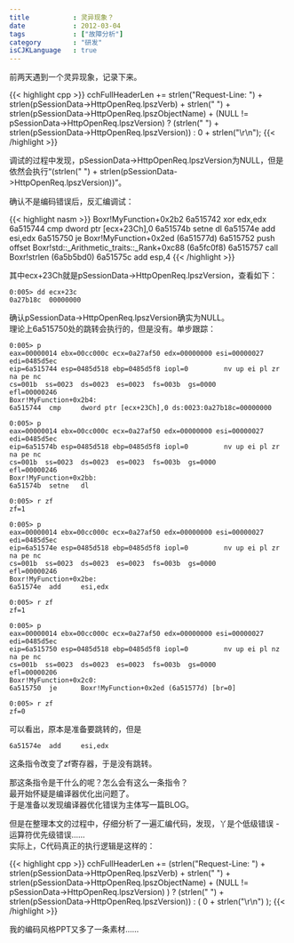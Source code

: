 ```yaml
---
title           : 灵异现象？
date            : 2012-03-04
tags            : ["故障分析"]
category        : "研发"
isCJKLanguage   : true
---
```


前两天遇到一个灵异现象，记录下来。

{{< highlight cpp >}}
cchFullHeaderLen += strlen("Request-Line: ") +
    strlen(pSessionData->HttpOpenReq.lpszVerb) +
    strlen(" ") +
    strlen(pSessionData->HttpOpenReq.lpszObjectName) +
    (NULL != pSessionData->HttpOpenReq.lpszVersion) ? (strlen(" ") + strlen(pSessionData->HttpOpenReq.lpszVersion)) : 0 +
    strlen("\r\n");
{{< /highlight >}}

调试的过程中发现，pSessionData->HttpOpenReq.lpszVersion为NULL，但是依然会执行“(strlen(" ") + strlen(pSessionData->HttpOpenReq.lpszVersion))”。

确认不是编码错误后，反汇编调试：

{{< highlight nasm >}}
Boxr!MyFunction+0x2b2
6a515742  xor     edx,edx
6a515744  cmp     dword ptr [ecx+23Ch],0
6a51574b  setne   dl
6a51574e  add     esi,edx
6a515750  je      Boxr!MyFunction+0x2ed (6a51577d)
6a515752  push    offset Boxr!std::_Arithmetic_traits::_Rank+0xc88 (6a5fc0f8)
6a515757  call    Boxr!strlen (6a5b5bd0)
6a51575c  add     esp,4
{{< /highlight >}}

其中ecx+23Ch就是pSessionData->HttpOpenReq.lpszVersion，查看如下：

    0:005> dd ecx+23c
    0a27b18c  00000000 

确认pSessionData->HttpOpenReq.lpszVersion确实为NULL。  
理论上6a515750处的跳转会执行的，但是没有。单步跟踪：

    0:005> p
    eax=00000014 ebx=00cc000c ecx=0a27af50 edx=00000000 esi=00000027 edi=0485d5ec
    eip=6a515744 esp=0485d518 ebp=0485d5f8 iopl=0         nv up ei pl zr na pe nc
    cs=001b  ss=0023  ds=0023  es=0023  fs=003b  gs=0000             efl=00000246
    Boxr!MyFunction+0x2b4:
    6a515744  cmp     dword ptr [ecx+23Ch],0 ds:0023:0a27b18c=00000000
    
    0:005> p
    eax=00000014 ebx=00cc000c ecx=0a27af50 edx=00000000 esi=00000027 edi=0485d5ec
    eip=6a51574b esp=0485d518 ebp=0485d5f8 iopl=0         nv up ei pl zr na pe nc
    cs=001b  ss=0023  ds=0023  es=0023  fs=003b  gs=0000             efl=00000246
    Boxr!MyFunction+0x2bb:
    6a51574b  setne   dl
    
    0:005> r zf
    zf=1
    
    0:005> p
    eax=00000014 ebx=00cc000c ecx=0a27af50 edx=00000000 esi=00000027 edi=0485d5ec
    eip=6a51574e esp=0485d518 ebp=0485d5f8 iopl=0         nv up ei pl zr na pe nc
    cs=001b  ss=0023  ds=0023  es=0023  fs=003b  gs=0000             efl=00000246
    Boxr!MyFunction+0x2be:
    6a51574e  add     esi,edx
    
    0:005> r zf
    zf=1
    
    0:005> p
    eax=00000014 ebx=00cc000c ecx=0a27af50 edx=00000000 esi=00000027 edi=0485d5ec
    eip=6a515750 esp=0485d518 ebp=0485d5f8 iopl=0         nv up ei pl nz na pe nc
    cs=001b  ss=0023  ds=0023  es=0023  fs=003b  gs=0000             efl=00000206
    Boxr!MyFunction+0x2c0:
    6a515750  je      Boxr!MyFunction+0x2ed (6a51577d) [br=0]
    
    0:005> r zf
    zf=0

可以看出，原本是准备要跳转的，但是

    6a51574e  add     esi,edx
这条指令改变了zf寄存器，于是没有跳转。

那这条指令是干什么的呢？怎么会有这么一条指令？  
最开始怀疑是编译器优化出问题了。  
于是准备以发现编译器优化错误为主体写一篇BLOG。

但是在整理本文的过程中，仔细分析了一遍汇编代码，发现，丫是个低级错误 - 运算符优先级错误……  
实际上，C代码真正的执行逻辑是这样的：

{{< highlight cpp >}}
cchFullHeaderLen += (strlen("Request-Line: ") + strlen(pSessionData->HttpOpenReq.lpszVerb) + strlen(" ") + strlen(pSessionData->HttpOpenReq.lpszObjectName) + (NULL != pSessionData->HttpOpenReq.lpszVersion) ) 
   ? (strlen(" ") + strlen(pSessionData->HttpOpenReq.lpszVersion)) : ( 0 + strlen("\r\n") );
{{< /highlight >}}

我的编码风格PPT又多了一条素材……
